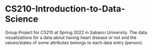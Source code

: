 # CS210-Introduction-to-Data-Science
Group Project for CS210 at Spring 2022 in Sabancı University.                 The data visualizations for a data about having heart disease or not and the values/states of some attributes belongs to each data entry (person).
